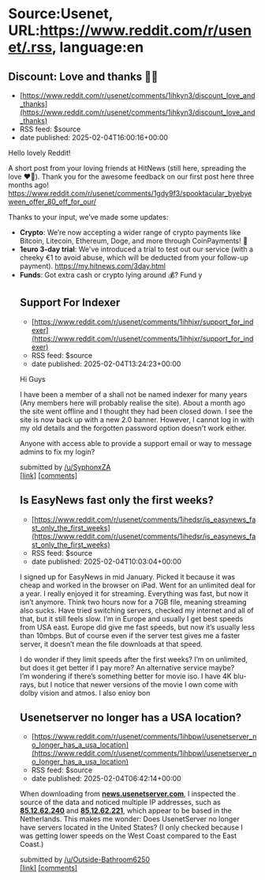 # Source:Usenet, URL:https://www.reddit.com/r/usenet/.rss, language:en

## Discount: Love and thanks 🍫💘
 - [https://www.reddit.com/r/usenet/comments/1ihkyn3/discount_love_and_thanks](https://www.reddit.com/r/usenet/comments/1ihkyn3/discount_love_and_thanks)
 - RSS feed: $source
 - date published: 2025-02-04T16:00:16+00:00

<!-- SC_OFF --><div class="md"><p>Hello lovely Reddit!</p> <p>A short post from your loving friends at HitNews (still here, spreading the love ❤️‍🔥). Thank you for the awesome feedback on our first post here three months ago!<br/> <a href="https://www.reddit.com/r/usenet/comments/1gdy9f3/spooktacular_byebyeween_offer_80_off_for_our/">https://www.reddit.com/r/usenet/comments/1gdy9f3/spooktacular_byebyeween_offer_80_off_for_our/</a></p> <p>Thanks to your input, we’ve made some updates:</p> <ul> <li><strong>Crypto</strong>: We’re now accepting a wider range of crypto payments like Bitcoin, Litecoin, Ethereum, Doge, and more through CoinPayments! 💸</li> <li><strong>1euro 3-day trial</strong>: We&#39;ve introduced a trial to test out our service (with a cheeky €1 to avoid abuse, which will be deducted from your follow-up payment). <a href="https://my.hitnews.com/3day.html">https://my.hitnews.com/3day.html</a></li> <li><strong>Funds</strong>: Got extra cash or crypto lying around 💰? Fund y

## Support For Indexer
 - [https://www.reddit.com/r/usenet/comments/1ihhjxr/support_for_indexer](https://www.reddit.com/r/usenet/comments/1ihhjxr/support_for_indexer)
 - RSS feed: $source
 - date published: 2025-02-04T13:24:23+00:00

<!-- SC_OFF --><div class="md"><p>Hi Guys</p> <p>I have been a member of a shall not be named indexer for many years (Any members here will probably realise the site). About a month ago the site went offline and I thought they had been closed down. I see the site is now back up with a new 2.0 banner. However, I cannot log in with my old details and the forgotten password option doesn&#39;t work either.</p> <p>Anyone with access able to provide a support email or way to message admins to fix my login?</p> </div><!-- SC_ON --> &#32; submitted by &#32; <a href="https://www.reddit.com/user/SyphonxZA"> /u/SyphonxZA </a> <br/> <span><a href="https://www.reddit.com/r/usenet/comments/1ihhjxr/support_for_indexer/">[link]</a></span> &#32; <span><a href="https://www.reddit.com/r/usenet/comments/1ihhjxr/support_for_indexer/">[comments]</a></span>

## Is EasyNews fast only the first weeks?
 - [https://www.reddit.com/r/usenet/comments/1ihedsr/is_easynews_fast_only_the_first_weeks](https://www.reddit.com/r/usenet/comments/1ihedsr/is_easynews_fast_only_the_first_weeks)
 - RSS feed: $source
 - date published: 2025-02-04T10:03:04+00:00

<!-- SC_OFF --><div class="md"><p>I signed up for EasyNews in mid January. Picked it because it was cheap and worked in the browser on iPad. Went for an unlimited deal for a year. I really enjoyed it for streaming. Everything was fast, but now it isn’t anymore. Think two hours now for a 7GB file, meaning streaming also sucks. Have tried switching servers, checked my internet and all of that, but it still feels slow. I’m in Europe and usually I get best speeds from USA east. Europe did give me fast speeds, but now it’s usually less than 10mbps. But of course even if the server test gives me a faster server, it doesn’t mean the file downloads at that speed. </p> <p>I do wonder if they limit speeds after the first weeks? I’m on unlimited, but does it get better if I pay more? An alternative service maybe?<br/> I’m wondering if there’s something better for movie iso. I have 4K blu-rays, but I notice that newer versions of the movie I own come with dolby vision and atmos. I also enioy bon

## Usenetserver no longer has a USA location?
 - [https://www.reddit.com/r/usenet/comments/1ihbpwl/usenetserver_no_longer_has_a_usa_location](https://www.reddit.com/r/usenet/comments/1ihbpwl/usenetserver_no_longer_has_a_usa_location)
 - RSS feed: $source
 - date published: 2025-02-04T06:42:14+00:00

<!-- SC_OFF --><div class="md"><p>When downloading from <a href="http://news.usenetserver.com"><strong>news.usenetserver.com</strong></a>, I inspected the source of the data and noticed multiple IP addresses, such as <a href="http://85.12.62.240"><strong>85.12.62.240</strong></a> and <a href="http://85.12.62.221"><strong>85.12.62.221</strong></a>, which appear to be based in the Netherlands. This makes me wonder: Does UsenetServer no longer have servers located in the United States? (I only checked because I was getting lower speeds on the West Coast compared to the East Coast.)</p> </div><!-- SC_ON --> &#32; submitted by &#32; <a href="https://www.reddit.com/user/Outside-Bathroom6250"> /u/Outside-Bathroom6250 </a> <br/> <span><a href="https://www.reddit.com/r/usenet/comments/1ihbpwl/usenetserver_no_longer_has_a_usa_location/">[link]</a></span> &#32; <span><a href="https://www.reddit.com/r/usenet/comments/1ihbpwl/usenetserver_no_longer_has_a_usa_location/">[comments]</a></span>


